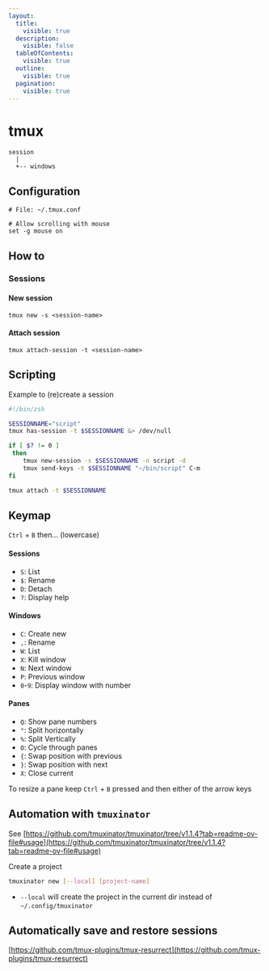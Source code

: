 ```yaml
---
layout:
  title:
    visible: true
  description:
    visible: false
  tableOfContents:
    visible: true
  outline:
    visible: true
  pagination:
    visible: true
---
```


# tmux

```
session
  |
  +-- windows
```

## Configuration

```
# File: ~/.tmux.conf

# Allow scrolling with mouse
set -g mouse on
```

## How to

### Sessions

#### New session

```
tmux new -s <session-name>
```

#### Attach session

```
tmux attach-session -t <session-name>
```

## Scripting

Example to (re)create a session

```bash
#!/bin/zsh                                                                                                   

SESSIONNAME="script"
tmux has-session -t $SESSIONNAME &> /dev/null

if [ $? != 0 ] 
 then
    tmux new-session -s $SESSIONNAME -n script -d
    tmux send-keys -t $SESSIONNAME "~/bin/script" C-m 
fi

tmux attach -t $SESSIONNAME
```

## Keymap

`Ctrl` + `B` then... (lowercase)

#### Sessions

* `S`: List
* `$`: Rename
* `D`: Detach
* `?`: Display help

#### **Windows**

* `C`: Create new
* `,`: Rename
* `W`: List
* `X`: Kill window
* `N`: Next window
* `P`: Previous window
* `0`-`9`: Display window with number

#### Panes

* `Q`: Show pane numbers
* `"`: Split horizontally
* `%`: Split Vertically
* `O`: Cycle through panes
* `{`: Swap position with previous
* `}`: Swap position with next
* `X`: Close current

To resize a pane keep `Ctrl` + `B` pressed and then either of the arrow keys

## Automation with `tmuxinator`

See [https://github.com/tmuxinator/tmuxinator/tree/v1.1.4?tab=readme-ov-file#usage](https://github.com/tmuxinator/tmuxinator/tree/v1.1.4?tab=readme-ov-file#usage)

Create a project

```bash
tmuxinator new [--local] [project-name]
```

* `--local` will create the project in the current dir instead of `~/.config/tmuxinator`

## Automatically save and restore sessions

[https://github.com/tmux-plugins/tmux-resurrect](https://github.com/tmux-plugins/tmux-resurrect)

